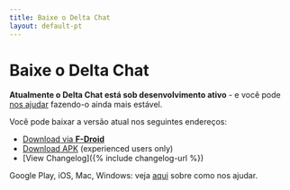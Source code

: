 ```yaml
---
title: Baixe o Delta Chat
layout: default-pt
---
```


# Baixe o Delta Chat

**Atualmente o Delta Chat está sob desenvolvimento ativo** - e você pode [nos ajudar](contribute) fazendo-o ainda mais estável.

Você pode baixar a versão atual nos seguintes endereços:

* [Download via **F-Droid**](https://f-droid.org/app/com.b44t.messenger)
* [Download APK](https://github.com/deltachat/deltachat-android/releases) (experienced users only)
* [View Changelog]({% include changelog-url %})

Google Play, iOS, Mac, Windows: veja [aqui](contribute) sobre como nos ajudar.
